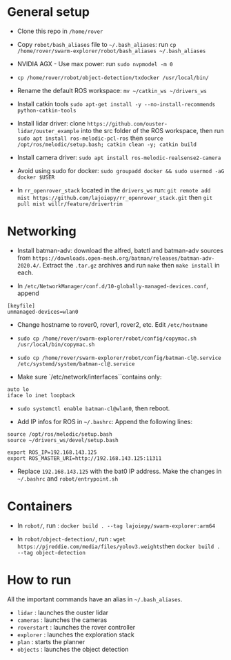 # General setup

- Clone this repo in `/home/rover`

- Copy `robot/bash_aliases` file to `~/.bash_aliases`: run `cp /home/rover/swarm-explorer/robot/bash_aliases ~/.bash_aliases`

- NVIDIA AGX - Use max power: run `sudo nvpmodel -m 0`

- `cp /home/rover/robot/object-detection/txdocker /usr/local/bin/`

- Rename the default ROS workspace: `mv ~/catkin_ws ~/drivers_ws`

- Install catkin tools `sudo apt-get install -y --no-install-recommends python-catkin-tools`

- Install lidar driver: clone `https://github.com/ouster-lidar/ouster_example`
  into the src folder of the ROS workspace, then run `sudo apt install ros-melodic-pcl-ros` then `source /opt/ros/melodic/setup.bash; catkin clean -y; catkin build`

- Install camera driver: `sudo apt install ros-melodic-realsense2-camera` 

- Avoid using sudo for docker: `sudo groupadd docker && sudo usermod -aG docker $USER`

- In `rr_openrover_stack` located in the `drivers_ws` run: `git remote add mist https://github.com/lajoiepy/rr_openrover_stack.git` then `git pull mist willr/feature/drivertrim`

# Networking

- Install batman-adv: download the alfred, batctl and batman-adv sources from
  `https://downloads.open-mesh.org/batman/releases/batman-adv-2020.4/`. Extract
  the `.tar.gz` archives and run `make` then `make install` in each.

- In `/etc/NetworkManager/conf.d/10-globally-managed-devices.conf`, append 
```
[keyfile]
unmanaged-devices=wlan0
```

- Change hostname to rover0, rover1, rover2, etc. Edit `/etc/hostname`

- `sudo cp /home/rover/swarm-explorer/robot/config/copymac.sh
  /usr/local/bin/copymac.sh`

- `sudo cp /home/rover/swarm-explorer/robot/config/batman-cl@.service
  /etc/systemd/system/batman-cl@.service`

- Make sure `/etc/network/interfaces``contains only:
```
auto lo
iface lo inet loopback
```

- `sudo systemctl enable batman-cl@wlan0`, then reboot.

- Add IP infos for ROS in `~/.bashrc`: Append the following lines: 
```
source /opt/ros/melodic/setup.bash
source ~/drivers_ws/devel/setup.bash

export ROS_IP=192.168.143.125
export ROS_MASTER_URI=http://192.168.143.125:11311
```

- Replace `192.168.143.125` with the bat0 IP address. Make the changes in `~/.bashrc` and `robot/entrypoint.sh`

# Containers

- In `robot/`, run : `docker build . --tag lajoiepy/swarm-explorer:arm64`

- In `robot/object-detection/`, run : `wget https://pjreddie.com/media/files/yolov3.weights`then `docker build . --tag object-detection`
# How to run

All the important commands have an alias in `~/.bash_aliases`.

- `lidar` : launches the ouster lidar
- `cameras` : launches the cameras
- `roverstart` : launches the rover controller
- `explorer` : launches the exploration stack
- `plan` : starts the planner
- `objects` : launches the object detection
